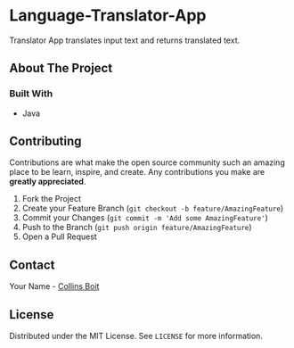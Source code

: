 # Language-Translator-App

Translator App translates input text and returns translated text.

## About The Project

<!-- [![Product Name Screen Shot][product-screenshot]](https://example.com) -->

### Built With

* Java

## Contributing

Contributions are what make the open source community such an amazing place to be learn, inspire, and create. Any contributions you make are **greatly appreciated**.

1. Fork the Project
2. Create your Feature Branch (`git checkout -b feature/AmazingFeature`)
3. Commit your Changes (`git commit -m 'Add some AmazingFeature'`)
4. Push to the Branch (`git push origin feature/AmazingFeature`)
5. Open a Pull Request

## Contact

Your Name - [Collins Boit](https://twitter.com/l00pinfinity)

## License

Distributed under the MIT License. See `LICENSE` for more information.
